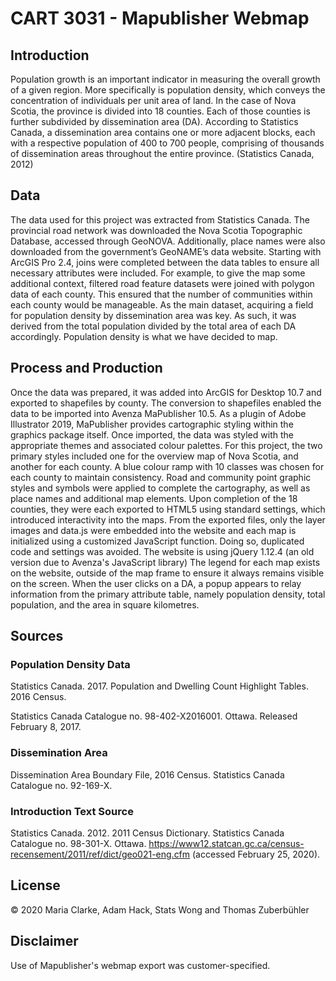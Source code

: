 # CART 3031 - Mapublisher Webmap

## Introduction
Population growth is an important indicator in measuring the overall growth of a given region. More specifically is population density, which conveys the concentration of individuals per unit area of land. In the case of Nova Scotia, the province is divided into 18 counties. Each of those counties is further subdivided by dissemination area (DA). According to Statistics Canada, a dissemination area contains one or more adjacent blocks, each with a respective population of 400 to 700 people, comprising of thousands of dissemination areas throughout the entire province. (Statistics Canada, 2012)

## Data
The data used for this project was extracted from Statistics Canada. The provincial road network was downloaded the Nova Scotia Topographic Database, accessed through GeoNOVA. Additionally, place names were also downloaded from the government’s GeoNAME’s data website. Starting with ArcGIS Pro 2.4, joins were completed between the data tables to ensure all necessary attributes were included. For example, to give the map some additional context, filtered road feature datasets were joined with polygon data of each county. This ensured that the number of communities within each county would be manageable. As the main dataset, acquiring a field for population density by dissemination area was key. As such, it was derived from the total population divided by the total area of each DA accordingly. Population density is what we have decided to map.
## Process and Production
Once the data was prepared, it was added into ArcGIS for Desktop 10.7 and exported to shapefiles by county. The conversion to shapefiles enabled the data to be imported into Avenza MaPublisher 10.5. As a plugin of Adobe Illustrator 2019, MaPublisher provides cartographic styling within the graphics package itself. Once imported, the data was styled with the appropriate themes and associated colour palettes. For this project, the two primary styles included one for the overview map of Nova Scotia, and another for each county. A blue colour ramp with 10 classes was chosen for each county to maintain consistency. Road and community point graphic styles and symbols were applied to complete the cartography, as well as place names and additional map elements. Upon completion of the 18 counties, they were each exported to HTML5 using standard settings, which introduced interactivity into the maps. From the exported files, only the layer images and data.js were embedded into the website and each map is initialized using a customized JavaScript function. Doing so, duplicated code and settings was avoided. The website is using jQuery 1.12.4 (an old version due to Avenza's JavaScript library)
The legend for each map exists on the website, outside of the map frame to ensure it always remains visible on the screen. When the user clicks on a DA, a popup appears to relay information from the primary attribute table, namely population density, total population, and the area in square kilometres.

## Sources
### Population Density Data
Statistics Canada. 2017. Population and Dwelling Count Highlight Tables. 2016 Census.

Statistics Canada Catalogue no. 98-402-X2016001. Ottawa. Released February 8, 2017.

### Dissemination Area
Dissemination Area Boundary File, 2016 Census. Statistics Canada Catalogue no. 92-169-X.

### Introduction Text Source
Statistics Canada. 2012. 2011 Census Dictionary. Statistics Canada Catalogue no. 98-301-X. Ottawa. https://www12.statcan.gc.ca/census-recensement/2011/ref/dict/geo021-eng.cfm (accessed February 25, 2020).

## License
© 2020 Maria Clarke, Adam Hack, Stats Wong and Thomas Zuberbühler

## Disclaimer
Use of Mapublisher's webmap export was customer-specified.
